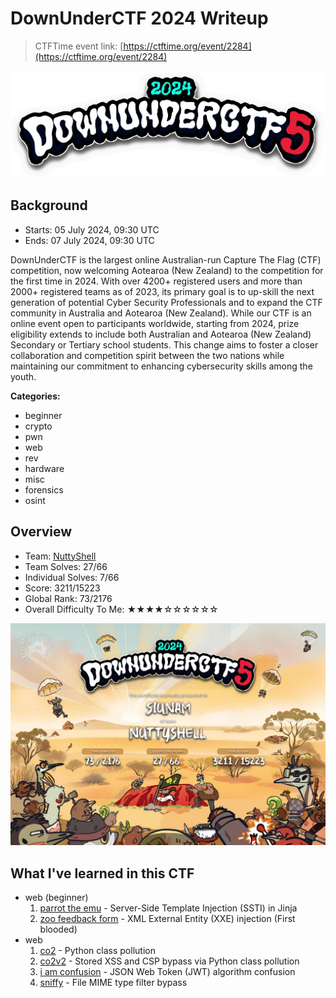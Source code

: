 # DownUnderCTF 2024 Writeup

> CTFTime event link: [https://ctftime.org/event/2284](https://ctftime.org/event/2284)

![](https://github.com/siunam321/CTF-Writeups/blob/main/DownUnderCTF-2024/images/banner.png)

## Background

- Starts: 05 July 2024, 09:30 UTC
- Ends: 07 July 2024, 09:30 UTC

DownUnderCTF is the largest online Australian-run Capture The Flag (CTF) competition, now welcoming Aotearoa (New Zealand) to the competition for the first time in 2024. With over 4200+ registered users and more than 2000+ registered teams as of 2023, its primary goal is to up-skill the next generation of potential Cyber Security Professionals and to expand the CTF community in Australia and Aotearoa (New Zealand). While our CTF is an online event open to participants worldwide, starting from 2024, prize eligibility extends to include both Australian and Aotearoa (New Zealand) Secondary or Tertiary school students. This change aims to foster a closer collaboration and competition spirit between the two nations while maintaining our commitment to enhancing cybersecurity skills among the youth.

**Categories:**

- beginner
- crypto
- pwn
- web
- rev
- hardware
- misc
- forensics
- osint

## Overview

- Team: [NuttyShell](https://polyuctf.com/)
- Team Solves: 27/66
- Individual Solves: 7/66
- Score: 3211/15223
- Global Rank: 73/2176
- Overall Difficulty To Me: ★★★★☆☆☆☆☆☆

![](https://github.com/siunam321/CTF-Writeups/blob/main/DownUnderCTF-2024/images/certificate.png)

## What I've learned in this CTF

- web (beginner)
    1. [parrot the emu](https://github.com/siunam321/CTF-Writeups/blob/main/DownUnderCTF-2024/web/parrot-the-emu/README.md) - Server-Side Template Injection (SSTI) in Jinja
    2. [zoo feedback form](https://github.com/siunam321/CTF-Writeups/blob/main/DownUnderCTF-2024/web/zoo-feedback-form/README.md) - XML External Entity (XXE) injection (First blooded)
- web
    1. [co2](https://github.com/siunam321/CTF-Writeups/blob/main/DownUnderCTF-2024/web/co2/README.md) - Python class pollution
    2. [co2v2](https://github.com/siunam321/CTF-Writeups/blob/main/DownUnderCTF-2024/web/co2v2/README.md) - Stored XSS and CSP bypass via Python class pollution
    3. [i am confusion](https://github.com/siunam321/CTF-Writeups/blob/main/DownUnderCTF-2024/web/i-am-confusion/README.md) - JSON Web Token (JWT) algorithm confusion
    4. [sniffy](https://github.com/siunam321/CTF-Writeups/blob/main/DownUnderCTF-2024/web/sniffy/README.md) - File MIME type filter bypass